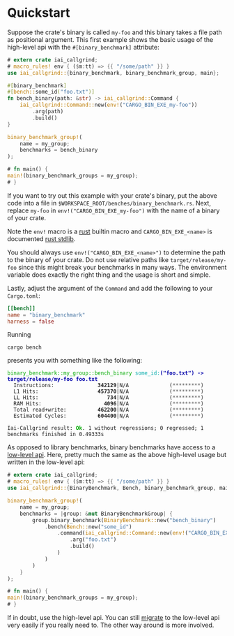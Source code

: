 <!-- markdownlint-disable MD041 MD033 -->
# Quickstart

Suppose the crate's binary is called `my-foo` and this binary takes a file path
as positional argument. This first example shows the basic usage of the
high-level api with the `#[binary_benchmark]` attribute:

```rust
# extern crate iai_callgrind;
# macro_rules! env { ($m:tt) => {{ "/some/path" }} }
use iai_callgrind::{binary_benchmark, binary_benchmark_group, main};

#[binary_benchmark]
#[bench::some_id("foo.txt")]
fn bench_binary(path: &str) -> iai_callgrind::Command {
    iai_callgrind::Command::new(env!("CARGO_BIN_EXE_my-foo"))
        .arg(path)
        .build()
}

binary_benchmark_group!(
    name = my_group;
    benchmarks = bench_binary
);

# fn main() {
main!(binary_benchmark_groups = my_group);
# }
```

If you want to try out this example with your crate's binary, put the above code
into a file in `$WORKSPACE_ROOT/benches/binary_benchmark.rs`. Next, replace
`my-foo` in `env!("CARGO_BIN_EXE_my-foo")` with the name of a binary of your
crate.

Note the `env!` macro is a [rust](https://doc.rust-lang.org/std/macro.env.html)
builtin macro and `CARGO_BIN_EXE_<name>` is documented
[rust stdlib](https://doc.rust-lang.org/cargo/reference/environment-variables.html#environment-variables-cargo-sets-for-crates).

You should always use `env!("CARGO_BIN_EXE_<name>")` to determine the path to
the binary of your crate. Do not use relative paths like `target/release/my-foo`
since this might break your benchmarks in many ways. The environment variable
does exactly the right thing and the usage is short and simple.

Lastly, adjust the argument of the `Command` and add the following to your
`Cargo.toml`:

```toml
[[bench]]
name = "binary_benchmark"
harness = false
```

Running

```shell
cargo bench
```

presents you with something like the following:

<pre><code class="hljs"><span style="color:#0A0">binary_benchmark::my_group::bench_binary</span> <span style="color:#0AA">some_id</span><span style="color:#0AA">:</span><b><span style="color:#00A">("foo.txt") -> target/release/my-foo foo.txt</span></b>
  Instructions:     <b>         342129</b>|N/A             (<span style="color:#555">*********</span>)
  L1 Hits:          <b>         457370</b>|N/A             (<span style="color:#555">*********</span>)
  LL Hits:          <b>            734</b>|N/A             (<span style="color:#555">*********</span>)
  RAM Hits:         <b>           4096</b>|N/A             (<span style="color:#555">*********</span>)
  Total read+write: <b>         462200</b>|N/A             (<span style="color:#555">*********</span>)
  Estimated Cycles: <b>         604400</b>|N/A             (<span style="color:#555">*********</span>)

Iai-Callgrind result: <b><span style="color:#0A0">Ok</span></b>. 1 without regressions; 0 regressed; 1 benchmarks finished in 0.49333s</code></pre>

As opposed to library benchmarks, binary benchmarks have access to a [low-level
api](./low_level.md). Here, pretty much the same as the above high-level usage
but written in the low-level api:

```rust
# extern crate iai_callgrind;
# macro_rules! env { ($m:tt) => {{ "/some/path" }} }
use iai_callgrind::{BinaryBenchmark, Bench, binary_benchmark_group, main};

binary_benchmark_group!(
    name = my_group;
    benchmarks = |group: &mut BinaryBenchmarkGroup| {
        group.binary_benchmark(BinaryBenchmark::new("bench_binary")
            .bench(Bench::new("some_id")
                .command(iai_callgrind::Command::new(env!("CARGO_BIN_EXE_my-foo"))
                    .arg("foo.txt")
                    .build()
                )
            )
        )
    }
);

# fn main() {
main!(binary_benchmark_groups = my_group);
# }
```

If in doubt, use the high-level api. You can still
[migrate](./low_level.md#intermixing-high-level-and-low-level-api) to the
low-level api very easily if you really need to. The other way around is more
involved.
